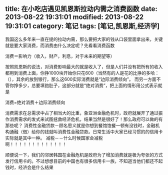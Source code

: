 title: 在小吃店遇见凯恩斯拉动内需之消费函数
date: 2013-08-22 19:31:01
modified: 2013-08-22 19:31:01
category: 笔记
tags: [笔记,凯恩斯,经济学]
---

我国这么多年来一直在提的拉动内需，那么要把大家的钱从口袋里面拿出来，关键就是要大家消费，而消费由什么决定呢？先看看消费函数

消费＝影响力（收入，财产，利息，对于未来的期望等）

按照凯恩斯的说法，对消费影响最大的就是收入了，但是人们并没有把所有的收入都用到消费上面，你挣1000块开始你只花600（当然有的人是花的比挣的多哈：（），其余的放到银行，那么这600实际消费就是“边际消费倾向”。
而另一方面不管你挣多少，总要填铇肚子，这部分就是“绝对消费”，把上面的情形用公式表示就是

消费=绝对消费＋边际消费倾向

消费需求在总需求中占了相当大的比重，象亚洲金融危机时，政府就展开了通过振作消费需求的发式来试图拯救经济危机，结果当然是很好了！那么政府可以做的有那些呢？
消费性金融贷款－顾名思义就是你想到餐馆饱餐一顿有没钱时，金融机构通融（借）给你的钱就叫消费性金融贷款。日常生活中大家已经习惯的的信用卡实际就是其中一种。
减税－－什么时候国家会减税啊！！！！！！！！！！！！！

顺便说一下，我们的邻居韩国在金融危机是政府为了增加消费就是极为夸张的方式发行信用卡的。不过想想目前的中国也有很多信用卡一族，不知道当他们都还不起钱时，经济会是什么结果